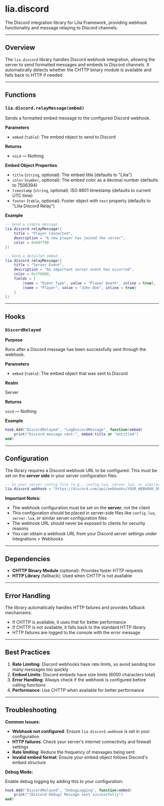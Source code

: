 # lia.discord

The Discord integration library for Lilia Framework, providing webhook functionality and message relaying to Discord channels.

---

## Overview

The `lia.discord` library handles Discord webhook integration, allowing the server to send formatted messages and embeds to Discord channels. It automatically detects whether the CHTTP binary module is available and falls back to HTTP if needed.

---

## Functions

### `lia.discord.relayMessage(embed)`

Sends a formatted embed message to the configured Discord webhook.

**Parameters**

* `embed` (`table`): The embed object to send to Discord

**Returns**

* `void` — Nothing

**Embed Object Properties**

* `title` (`string`, optional): The embed title (defaults to "Lilia")
* `color` (`number`, optional): The embed color as a decimal number (defaults to 7506394)
* `timestamp` (`string`, optional): ISO 8601 timestamp (defaults to current UTC time)
* `footer` (`table`, optional): Footer object with `text` property (defaults to "Lilia Discord Relay")

**Example**

```lua
-- Send a simple message
lia.discord.relayMessage({
    title = "Player Connected",
    description = "A new player has joined the server",
    color = 0x00ff00
})

-- Send a detailed embed
lia.discord.relayMessage({
    title = "Server Event",
    description = "An important server event has occurred",
    color = 0xff0000,
    fields = {
        {name = "Event Type", value = "Player Death", inline = true},
        {name = "Player", value = "John Doe", inline = true}
    }
})
```

---

## Hooks

### `DiscordRelayed`

**Purpose**

Runs after a Discord message has been successfully sent through the webhook.

**Parameters**

* `embed` (`table`): The embed object that was sent to Discord

**Realm**

Server

**Returns**

`void` — Nothing

**Example**

```lua
hook.Add("DiscordRelayed", "LogDiscordMessage", function(embed)
    print("Discord message sent:", embed.title or "Untitled")
end)
```

---

## Configuration

The library requires a Discord webhook URL to be configured. This must be set on the **server side** in your server configuration files.

```lua
-- In your server config file (e.g., config.lua, server.lua, or similar)
lia.discord.webhook = "https://discord.com/api/webhooks/YOUR_WEBHOOK_URL"
```

**Important Notes:**
- The webhook configuration must be set on the **server**, not the client
- This configuration should be placed in server-side files like `config.lua`, `server.lua`, or similar server configuration files
- The webhook URL should never be exposed to clients for security reasons
- You can obtain a webhook URL from your Discord server settings under Integrations > Webhooks

---

## Dependencies

* **CHTTP Binary Module** (optional): Provides faster HTTP requests
* **HTTP Library** (fallback): Used when CHTTP is not available

---

## Error Handling

The library automatically handles HTTP failures and provides fallback mechanisms:

* If CHTTP is available, it uses that for better performance
* If CHTTP is not available, it falls back to the standard HTTP library
* HTTP failures are logged to the console with the error message

---

## Best Practices

1. **Rate Limiting**: Discord webhooks have rate limits, so avoid sending too many messages too quickly
2. **Embed Limits**: Discord embeds have size limits (6000 characters total)
3. **Error Handling**: Always check if the webhook is configured before calling functions
4. **Performance**: Use CHTTP when available for better performance

---

## Troubleshooting

**Common Issues:**

* **Webhook not configured**: Ensure `lia.discord.webhook` is set in your configuration
* **HTTP failures**: Check your server's internet connectivity and firewall settings
* **Rate limiting**: Reduce the frequency of messages being sent
* **Invalid embed format**: Ensure your embed object follows Discord's embed structure

**Debug Mode:**

Enable debug logging by adding this to your configuration:

```lua
hook.Add("DiscordRelayed", "DebugLogging", function(embed)
    print("[Discord Debug] Message sent successfully")
end)
```
